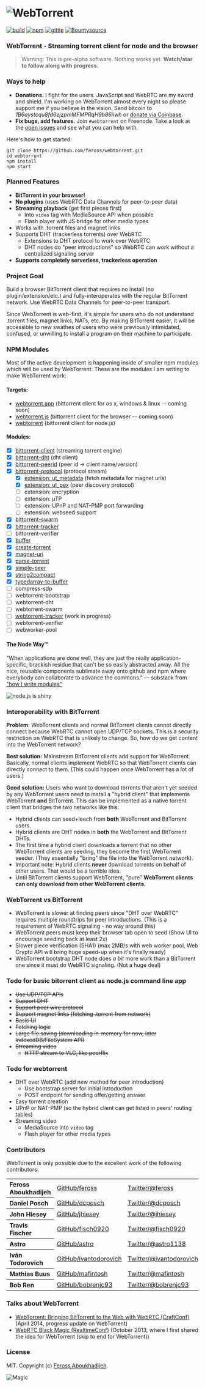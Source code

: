 # ![WebTorrent](https://raw.github.com/feross/webtorrent/master/img/wordmark.png)
[![build](https://img.shields.io/travis/feross/webtorrent.svg)](https://travis-ci.org/feross/webtorrent)
[![npm](https://img.shields.io/npm/v/webtorrent.svg)](https://npmjs.org/package/webtorrent)
[![gittip](https://img.shields.io/gittip/feross.svg)](https://www.gittip.com/feross/)
[![Bountysource](https://www.bountysource.com/badge/tracker?tracker_id=298985)](https://www.bountysource.com/trackers/298985-webtorrent)

### WebTorrent - Streaming torrent client for node and the browser

> Warning: This is pre-alpha software. Nothing works yet. **Watch/star to follow along with progress.**

### Ways to help

- **Donations.** I fight for the users. JavaScript and WebRTC are my sword and shield. I'm working on WebTorrent almost every night so please support me if you believe in the vision. Send bitcoin to *1B6aystcqu8fd6ejzpmMFMPRqH9b86iiwh* or [donate via Coinbase](https://coinbase.com/checkouts/7c683397e33166651dedfebee6fb0f96).
- **Fix bugs, add features.** Join `#webtorrent` on Freenode. Take a look at the [open issues](https://github.com/feross/webtorrent/issues?state=open) and see what you can help with.

Here's how to get started:

```
git clone https://github.com/feross/webtorrent.git
cd webtorrent
npm install
npm start
```

### Planned Features

- **BitTorrent in your browser!**
- **No plugins** (uses WebRTC Data Channels for peer-to-peer data)
- **Streaming playback** (get first pieces first)
  - Into `video` tag with MediaSource API when possible
  - Flash player with JS bridge for other media types
- Works with .torrent files and magnet links
- Supports DHT (trackerless torrents) over WebRTC
  - Extensions to DHT protocol to work over WebRTC
  - DHT nodes do "peer introductions" so WebRTC can work without a centralized signaling server
- **Supports completely serverless, trackerless operation**

### Project Goal

Build a browser BitTorrent client that requires no install (no plugin/extension/etc.) and fully-interoperates with the regular BitTorrent network. Use WebRTC Data Channels for peer-to-peer transport.

Since WebTorrent is web-first, it's simple for users who do not understand .torrent files, magnet links, NATs, etc. By making BitTorrent easier, it will be accessible to new swathes of users who were previously intimidated, confused, or unwilling to install a program on their machine to participate.

### NPM Modules

Most of the active development is happening inside of smaller npm modules which will be used by WebTorrent. These are the modules I am writing to make WebTorrent work:

#### Targets:
- [webtorrent.app](https://github.com/feross/webtorrent.app) (bittorrent client for os x, windows & linux -- coming soon)
- [webtorrent.js](https://github.com/feross/webtorrent.js) (bittorrent client for the browser -- coming soon)
- [webtorrent](https://github.com/feross/webtorrent) (bittorrent client for node.js)

#### Modules:
- [x] [bittorrent-client](https://github.com/feross/bittorrent-client) (streaming torrent engine)
- [x] [bittorrent-dht](https://github.com/feross/bittorrent-dht) (dht client)
- [x] [bittorrent-peerid](https://github.com/fisch0920/bittorrent-peerid) (peer id -> client name/version)
- [x] [bittorrent-protocol](https://github.com/feross/bittorrent-protocol) (protocol stream)
  - [x] [extension: ut_metadata](https://github.com/feross/ut_metadata) (fetch metadata for magnet uris)
  - [x] [extension: ut_pex](https://github.com/fisch0920/ut_pex) (peer discovery protocol)
  - [ ] extension: encryption
  - [ ] extension: µTP
  - [ ] extension: UPnP and NAT-PMP port forwarding
  - [ ] extension: webseed support
- [x] [bittorrent-swarm](https://github.com/feross/bittorrent-swarm)
- [x] [bittorrent-tracker](https://github.com/feross/bittorrent-tracker)
- [ ] bittorrent-verifier
- [x] [buffer](https://github.com/feross/buffer)
- [x] [create-torrent](https://github.com/feross/create-torrent)
- [x] [magnet-uri](https://github.com/feross/magnet-uri)
- [x] [parse-torrent](https://github.com/feross/parse-torrent)
- [x] [simple-peer](https://github.com/feross/simple-peer)
- [x] [string2compact](https://github.com/feross/string2compact)
- [x] [typedarray-to-buffer](https://github.com/feross/typedarray-to-buffer)
- [ ] compress-sdp
- [ ] webtorrent-bootstrap
- [ ] webtorrent-dht
- [ ] webtorrent-swarm
- [ ] [webtorrent-tracker](https://github.com/feross/webtorrent-tracker) (work in progress)
- [ ] webtorrent-verifier
- [ ] webworker-pool

#### The Node Way&trade;

"When applications are done well, they are just the really application-specific, brackish residue that can't be so easily abstracted away. All the nice, reusable components sublimate away onto github and npm where everybody can collaborate to advance the commons." — substack from ["how I write modules"](http://substack.net/how_I_write_modules)

![node.js is shiny](http://feross.net/x/node2.gif)

### Interoperability with BitTorrent

**Problem:** WebTorrent clients and normal BitTorrent clients cannot directly connect because WebRTC cannot open UDP/TCP sockets. This is a security restriction on WebRTC that is unlikely to change. So, how do we get content into the WebTorrent network?

**Best solution:** Mainstream BitTorrent clients add support for WebTorrent. Basically, normal clients implement WebRTC so that WebTorrent clients can directly connect to them. (This could happen once WebTorrent has a lot of users.)

**Good solution:** Users who want to download torrents that aren't yet seeded by any WebTorrent users need to install a "hybrid client" that implements WebTorrent **and** BitTorrent. This can be implemented as a native torrent client that bridges the two networks like this:

  - Hybrid clients can seed+leech from **both** WebTorrent and BitTorrent users.
  - Hybrid clients are DHT nodes in **both** the WebTorrent and BitTorrent DHTs.
  - The first time a hybrid client downloads a torrent that no other WebTorrent clients are seeding, they become the first WebTorrent seeder. (They essentially "bring" the file into the WebTorrent network).
  - Important note: Hybrid clients **never** download torrents on behalf of other users. That would be a terrible idea.
  - Until BitTorrent clients support WebTorrent, "pure" **WebTorrent clients can only download from other WebTorrent clients.**

### WebTorrent vs BitTorrent

- WebTorrent is slower at finding peers since "DHT over WebRTC" requires multiple roundtrips for peer introductions. (This is a requirement of WebRTC signaling - no way around this)
- WebTorrent peers must keep their browser tab open to seed (Show UI to encourage seeding back at least 2x)
- Slower piece verification (SHA1) (max 2MB/s with web worker pool, Web Crypto API will bring huge speed-up when it's finally ready)
- WebTorrent bootstrap DHT node does *a bit* more work than a BitTorrent one since it must do WebRTC signaling. (Not a huge deal)

### Todo for basic bitorrent client as node.js command line app

- ~~Use UDP/TCP APIs~~
- ~~Support DHT~~
- ~~Support peer wire protocol~~
- ~~Support magnet links (fetching .torrent from network)~~
- ~~Basic UI~~
- ~~Fetching logic~~
- ~~Large file saving (downloading in-memory for now, later IndexedDB/FileSystem API)~~
- ~~Streaming video~~
  - ~~HTTP stream to VLC, like peerflix~~

### Todo for webtorrent

- DHT over WebRTC (add new method for peer introduction)
  - Use bootstrap server for initial introduction
  - POST endpoint for sending offer/getting answer
- Easy torrent creation
- UPnP or NAT-PMP (so the hybrid client can get listed in peers' routing tables)
- Streaming video
  - MediaSource into `video` tag
  - Flash player for other media types

### Contributors

WebTorrent is only possible due to the excellent work of the following contributors:

<table><tbody>
<tr><th align="left">Feross Aboukhadijeh</th><td><a href="https://github.com/feross">GitHub/feross</a></td><td><a href="http://twitter.com/feross">Twitter/@feross</a></td></tr>
<tr><th align="left">Daniel Posch</th><td><a href="https://github.com/dcposch">GitHub/dcposch</a></td><td><a href="http://twitter.com/dcposch">Twitter/@dcposch</a></td></tr>
<tr><th align="left">John Hiesey</th><td><a href="https://github.com/jhiesey">GitHub/jhiesey</a></td><td><a href="http://twitter.com/jhiesey">Twitter/@jhiesey</a></td></tr>
<tr><th align="left">Travis Fischer</th><td><a href="https://github.com/fisch0920">GitHub/fisch0920</a></td><td><a href="http://twitter.com/fisch0920">Twitter/@fisch0920</a></td></tr>
<tr><th align="left">Astro</th><td><a href="https://github.com/astro">GitHub/astro</a></td><td><a href="http://twitter.com/astro1138">Twitter/@astro1138</a></td></tr>
<tr><th align="left">Iván Todorovich</th><td><a href="https://github.com/ivantodorovich">GitHub/ivantodorovich</a></td><td><a href="http://twitter.com/ivantodorovich">Twitter/@ivantodorovich</a></td></tr>
<tr><th align="left">Mathias Buus</th><td><a href="https://github.com/mafintosh">GitHub/mafintosh</a></td><td><a href="http://twitter.com/mafintosh">Twitter/@mafintosh</a></td></tr>
<tr><th align="left">Bob Ren</th><td><a href="https://github.com/bobrenjc93">GitHub/bobrenjc93</a></td><td><a href="http://twitter.com/bobrenjc93">Twitter/@bobrenjc93</a></td></tr>
</tbody></table>

### Talks about WebTorrent

- [WebTorrent: Bringing BitTorrent to the Web with WebRTC (CraftConf)](https://www.youtube.com/watch?v=PT8s_IVWDgw) (April 2014, progress update on WebTorrent)
- [WebRTC Black Magic (RealtimeConf)](https://vimeo.com/77265280) (October 2013, where I first shared the idea for WebTorrent (skip to end for WebTorrent))

### License

MIT. Copyright (c) [Feross Aboukhadijeh](http://feross.org).

![Magic](https://raw.github.com/feross/webtorrent/master/img/logo.png)
